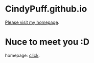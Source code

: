 # CindyPuff.github.io
[Please visit my homepage](https://cindypuff.github.io/).
# Nuce to meet you :D
homepage: [click](index.html).
